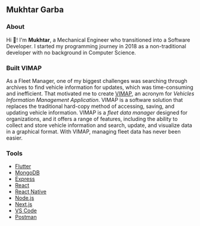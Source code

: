## Mukhtar Garba

### About

Hi 👋! I'm **Mukhtar**, a Mechanical Engineer who transitioned into a Software Developer. I started my programming journey in 2018 as a non-traditional developer with no background in Computer Science.

### Built VIMAP

As a Fleet Manager, one of my biggest challenges was searching through archives to find vehicle information for updates, which was time-consuming and inefficient. That motivated me to create [VIMAP](https://vimap.io/), an acronym for _Vehicles Information Management Application_. VIMAP is a software solution that replaces the traditional hard-copy method of accessing, saving, and updating vehicle information. VIMAP is a _fleet data manager_ designed for organizations, and it offers a range of features, including the ability to collect and store vehicle information and search, update, and visualize data in a graphical format. With VIMAP, managing fleet data has never been easier.

### Tools

* [Flutter](https://flutter.dev/)
* [MongoDB](https://www.mongodb.com/)
* [Express](https://expressjs.com/)
* [React](https://reactjs.org/)
* [React Native](https://reactnative.dev/)
* [Node.js](https://nodejs.org/en/)
* [Next.js](https://nextjs.org/)
* [VS Code](https://code.visualstudio.com/)
* [Postman](https://www.postman.com/)

